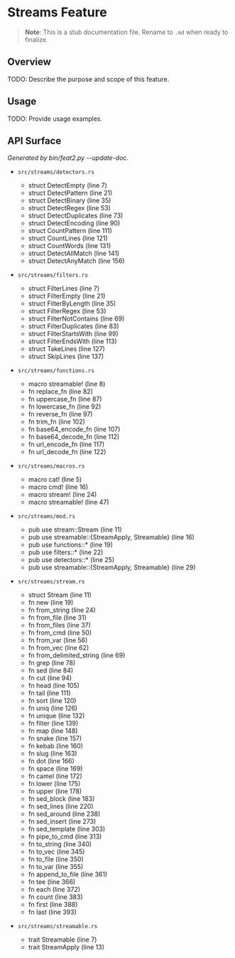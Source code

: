 # Streams Feature

> **Note**: This is a stub documentation file. Rename to `.md` when ready to finalize.

## Overview

TODO: Describe the purpose and scope of this feature.

## Usage

TODO: Provide usage examples.

## API Surface

<!-- feat:streams -->

_Generated by bin/feat2.py --update-doc._

* `src/streams/detectors.rs`
  - struct DetectEmpty (line 7)
  - struct DetectPattern (line 21)
  - struct DetectBinary (line 35)
  - struct DetectRegex (line 53)
  - struct DetectDuplicates (line 73)
  - struct DetectEncoding (line 90)
  - struct CountPattern (line 111)
  - struct CountLines (line 121)
  - struct CountWords (line 131)
  - struct DetectAllMatch (line 141)
  - struct DetectAnyMatch (line 156)

* `src/streams/filters.rs`
  - struct FilterLines (line 7)
  - struct FilterEmpty (line 21)
  - struct FilterByLength (line 35)
  - struct FilterRegex (line 53)
  - struct FilterNotContains (line 69)
  - struct FilterDuplicates (line 83)
  - struct FilterStartsWith (line 99)
  - struct FilterEndsWith (line 113)
  - struct TakeLines (line 127)
  - struct SkipLines (line 137)

* `src/streams/functions.rs`
  - macro streamable! (line 8)
  - fn replace_fn (line 82)
  - fn uppercase_fn (line 87)
  - fn lowercase_fn (line 92)
  - fn reverse_fn (line 97)
  - fn trim_fn (line 102)
  - fn base64_encode_fn (line 107)
  - fn base64_decode_fn (line 112)
  - fn url_encode_fn (line 117)
  - fn url_decode_fn (line 122)

* `src/streams/macros.rs`
  - macro cat! (line 5)
  - macro cmd! (line 16)
  - macro stream! (line 24)
  - macro streamable! (line 47)

* `src/streams/mod.rs`
  - pub use stream::Stream (line 11)
  - pub use streamable::{StreamApply, Streamable} (line 16)
  - pub use functions::* (line 19)
  - pub use filters::* (line 22)
  - pub use detectors::* (line 25)
  - pub use streamable::{StreamApply, Streamable} (line 29)

* `src/streams/stream.rs`
  - struct Stream (line 11)
  - fn new (line 19)
  - fn from_string (line 24)
  - fn from_file (line 31)
  - fn from_files (line 37)
  - fn from_cmd (line 50)
  - fn from_var (line 56)
  - fn from_vec (line 62)
  - fn from_delimited_string (line 69)
  - fn grep (line 78)
  - fn sed (line 84)
  - fn cut (line 94)
  - fn head (line 105)
  - fn tail (line 111)
  - fn sort (line 120)
  - fn uniq (line 126)
  - fn unique (line 132)
  - fn filter (line 139)
  - fn map (line 148)
  - fn snake (line 157)
  - fn kebab (line 160)
  - fn slug (line 163)
  - fn dot (line 166)
  - fn space (line 169)
  - fn camel (line 172)
  - fn lower (line 175)
  - fn upper (line 178)
  - fn sed_block (line 183)
  - fn sed_lines (line 220)
  - fn sed_around (line 238)
  - fn sed_insert (line 273)
  - fn sed_template (line 303)
  - fn pipe_to_cmd (line 313)
  - fn to_string (line 340)
  - fn to_vec (line 345)
  - fn to_file (line 350)
  - fn to_var (line 355)
  - fn append_to_file (line 361)
  - fn tee (line 366)
  - fn each (line 372)
  - fn count (line 383)
  - fn first (line 388)
  - fn last (line 393)

* `src/streams/streamable.rs`
  - trait Streamable (line 7)
  - trait StreamApply (line 13)

<!-- /feat:streams -->

